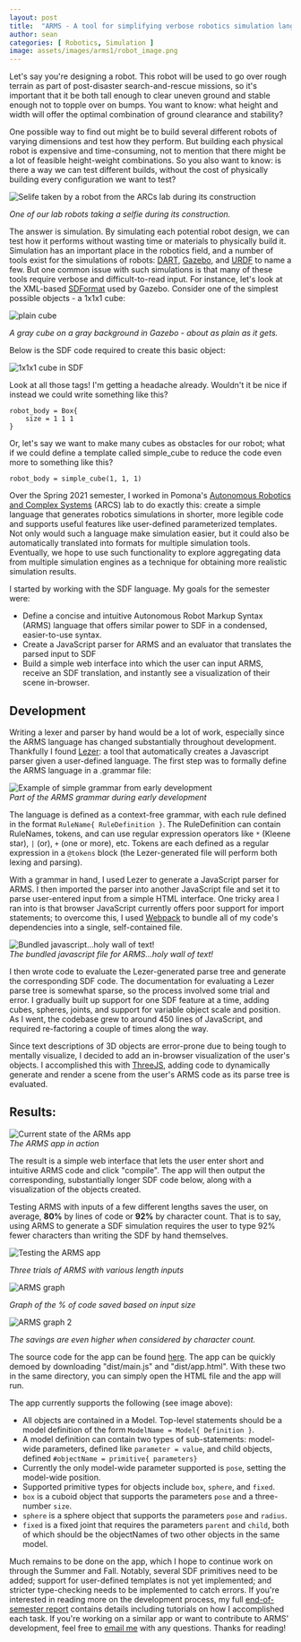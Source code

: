 ```yaml
---
layout: post
title:  "ARMS - A tool for simplifying verbose robotics simulation languages"
author: sean
categories: [ Robotics, Simulation ]
image: assets/images/arms1/robot_image.png
---
```


Let's say you're designing a robot.  This robot will be used to go over rough terrain as part of post-disaster search-and-rescue missions, so it's important that it be both tall enough to clear uneven ground and stable enough not to topple over on bumps.  You want to know: what height and width will offer the optimal combination of ground clearance and stability?

One possible way to find out might be to build several different robots of varying dimensions and test how they perform.  But building each physical robot is expensive and time-consuming, not to mention that there might be a lot of feasible height-weight combinations.  So you also want to know: is there a way we can test different builds, without the cost of physically building every configuration we want to test?

![Selife taken by a robot from the ARCs lab during its construction]({{site.baseurl}}/assets/images/arms1/robot_selfie.png)  

*One of our lab robots taking a selfie during its construction.*

The answer is simulation.  By simulating each potential robot design, we can test how it performs without wasting time or materials to physically build it.  Simulation has an important place in the robotics field, and a number of tools exist for the simulations of robots: [DART](https://dartsim.github.io/), [Gazebo](http://gazebosim.org/), and [URDF](http://wiki.ros.org/urdf) to name a few.  But one common issue with such simulations is that many of these tools require verbose and difficult-to-read input.  For instance, let's look at the XML-based [SDFormat](http://sdformat.org/) used by Gazebo.  Consider one of the simplest possible objects - a 1x1x1 cube:

![plain cube]({{site.baseurl}}/assets/images/arms1/gazebo_cube.png)

*A gray cube on a gray background in Gazebo - about as plain as it gets.*

Below is the SDF code required to create this basic object:

![1x1x1 cube in SDF]({{site.baseurl}}/assets/images/arms1/sdf_cube_snippet.png)

Look at all those tags!  I'm getting a headache already.  Wouldn't it be nice if instead we could write something like this?
```
robot_body = Box{
    size = 1 1 1
}
```

Or, let's say we want to make many cubes as obstacles for our robot; what if we could define a template called simple_cube to reduce the code even more to something like this?

```
robot_body = simple_cube(1, 1, 1)
```

Over the Spring 2021 semester, I worked in Pomona's [Autonomous Robotics and Complex Systems](https://cs.pomona.edu/~ajc/arcslab/) (ARCS) lab to do exactly this: create a simple language that generates robotics simulations in shorter, more legible code and supports useful features like user-defined parameterized templates.  Not only would such a language make simulation easier, but it could also be automatically translated into formats for multiple simulation tools.  Eventually, we hope to use such functionality to explore aggregating data from multiple simulation engines as a technique for obtaining more realistic simulation results.

I started by working with the SDF language.  My goals for the semester were:

- Define a concise and intuitive Autonomous Robot Markup Syntax (ARMS) language that offers similar power to SDF in a condensed, easier-to-use syntax.
- Create a JavaScript parser for ARMS and an evaluator that translates the parsed input to SDF
- Build a simple web interface into which the user can input ARMS, receive an SDF translation, and instantly see a visualization of their scene in-browser.

## Development

Writing a lexer and parser by hand would be a lot of work, especially since the ARMS language has changed substantially throughout development.  Thankfully I found [Lezer](https://lezer.codemirror.net/): a tool that automatically creates a Javascript parser given a user-defined language.  The first step was to formally define the ARMS language in a .grammar file:

![Example of simple grammar from early development]({{site.baseurl}}/assets/images/arms1/grammar_early_snippet.png)   
*Part of the ARMS grammar during early development*

The language is defined as a context-free grammar, with each rule defined in the format `RuleName{ RuleDefinition }`.  The RuleDefinition can contain RuleNames, tokens, and can use regular expression operators like `*` (Kleene star), `|` (or), `+` (one or more), etc.  Tokens are each defined as a regular expression in a `@tokens` block (the Lezer-generated file will perform both lexing and parsing).

With a grammar in hand, I used Lezer to generate a JavaScript parser for ARMS.  I then imported the parser into another JavaScript file and set it to parse user-entered input from a simple HTML interface.  One tricky area I ran into is that browser JavaScript currently offers poor support for import statements; to overcome this, I used [Webpack](https://webpack.js.org/) to bundle all of my code's dependencies into a single, self-contained file.

![Bundled javascript...holy wall of text!]({{site.baseurl}}/assets/images/arms1/bundled_javascript.png)  
*The bundled javascript file for ARMS...holy wall of text!*

I then wrote code to evaluate the Lezer-generated parse tree and generate the corresponding SDF code.  The documentation for evaluating a Lezer parse tree is somewhat sparse, so the process involved some trial and error.  I gradually built up support for one SDF feature at a time, adding cubes, spheres, joints, and support for variable object scale and position.  As I went, the codebase grew to around 450 lines of JavaScript, and required re-factoring a couple of times along the way.

Since text descriptions of 3D objects are error-prone due to being tough to mentally visualize, I decided to add an in-browser visualization of the user's objects.  I accomplished this with [ThreeJS](https://threejs.org/), adding code to dynamically generate and render a scene from the user's ARMS code as its parse tree is evaluated.

## Results:

![Current state of the ARMs app]({{site.baseurl}}/assets/images/arms1/demo4.png)  
*The ARMS app in action*

The result is a simple web interface that lets the user enter short and intuitive ARMS code and click "compile".  The app will then output the corresponding, substantially longer SDF code below, along with a visualization of the objects created.

Testing ARMS with inputs of a few different lengths saves the user, on average, **80%** by lines of code or **92%** by character count.  That is to say, using ARMS to generate a SDF simulation requires the user to type 92% fewer characters than writing the SDF by hand themselves.

![Testing the ARMS app]({{site.baseurl}}/assets/images/arms1/arms_table.png)

*Three trials of ARMS with various length inputs*

![ARMS graph]({{site.baseurl}}/assets/images/arms1/arms_fig1.png)

*Graph of the % of code saved based on input size*

![ARMS graph 2]({{site.baseurl}}/assets/images/arms1/arms_fig2.png)

*The savings are even higher when considered by character count.*

The source code for the app can be found [here](https://github.com/swow2015/arms2).  The app can be quickly demoed by downloading "dist/main.js" and "dist/app.html".  With these two in the same directory, you can simply open the HTML file and the app will run.

The app currently supports the following (see image above):
- All objects are contained in a Model.  Top-level statements should be a model definition of the form `ModelName = Model{ Definition }`.
- A model definition can contain two types of sub-statements: model-wide parameters, defined like `parameter = value`, and child objects, defined `#objectName = primitive{ parameters}`
- Currently the only model-wide parameter supported is `pose`, setting the model-wide position.
- Supported primitive types for objects include `box`, `sphere`, and `fixed`.
- `box` is a cuboid object that supports the parameters `pose` and a three-number `size`.
- `sphere` is a sphere object that supports the parameters `pose` and `radius`.
- `fixed` is a fixed joint that requires the parameters `parent` and `child`, both of which should be the objectNames of two other objects in the same model.

Much remains to be done on the app, which I hope to continue work on through the Summer and Fall.  Notably, several SDF primitives need to be added; support for user-defined templates is not yet implemented; and stricter type-checking needs to be implemented to catch errors.  If you're interested in reading more on the development process, my full [end-of-semester report](https://github.com/oapostrophe/arms2/blob/main/README.md) contains details including tutorials on how I accomplished each task.  If you're working on a similar app or want to contribute to ARMS' development, feel free to [email me](mailto:swow2015@mymail.pomona.edu) with any questions.  Thanks for reading!

